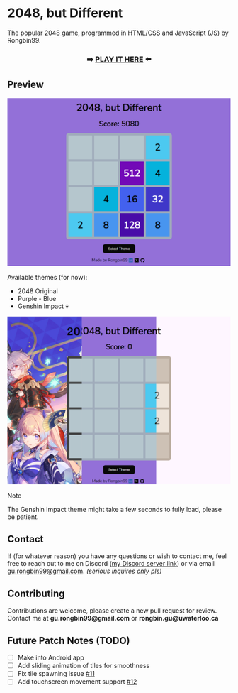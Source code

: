 # 2048, but Different

The popular [2048 game](https://en.wikipedia.org/wiki/2048_(video_game)), programmed in HTML/CSS and JavaScript (JS) by Rongbin99.

<div align="center">

### ➡️ [PLAY IT HERE](https://rongbin99.github.io/2048/) ⬅️

</div>

## Preview

![Preview](https://github.com/Rongbin99/2048/blob/main/assets/preview-01.png)

Available themes (for now):
- 2048 Original
- Purple - Blue
- Genshin Impact 💀

![Themes](https://github.com/Rongbin99/2048/blob/main/assets/themes-01.png)

> [!NOTE]
> The Genshin Impact theme might take a few seconds to fully load, please be patient.

## Contact

If (for whatever reason) you have any questions or wish to contact me, feel free to reach out to me on Discord ([my Discord server link](discord.gg/3ExWbX2AXf)) or via email gu.rongbin99@gmail.com. *(serious inquires only pls)*

## Contributing
Contributions are welcome, please create a new pull request for review. Contact me at __gu.rongbin99@gmail.com__ or __rongbin.gu@uwaterloo.ca__

## Future Patch Notes (TODO)

- [ ] Make into Android app
- [ ] Add sliding animation of tiles for smoothness
- [ ] Fix tile spawning issue [#11](https://github.com/Rongbin99/2048/issues/11)
- [ ] Add touchscreen movement support [#12](https://github.com/Rongbin99/2048/issues/12)